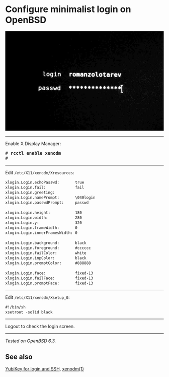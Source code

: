# Configure minimalist login on OpenBSD

![login screen](/openbsd/login.jpeg)

---

Enable X Display Manager:

<pre>
# <b>rcctl enable xenodm</b>
#
</pre>

---

Edit `/etc/X11/xenodm/Xresources`:

	xlogin.Login.echoPasswd:       true
	xlogin.Login.fail:             fail
	xlogin.Login.greeting:
	xlogin.Login.namePrompt:       \040login
	xlogin.Login.passwdPrompt:     passwd

	xlogin.Login.height:           180
	xlogin.Login.width:            280
	xlogin.Login.y:                320
	xlogin.Login.frameWidth:       0
	xlogin.Login.innerFramesWidth: 0

	xlogin.Login.background:       black
	xlogin.Login.foreground:       #cccccc
	xlogin.Login.failColor:        white
	xlogin.Login.inpColor:         black
	xlogin.Login.promptColor:      #888888

	xlogin.Login.face:             fixed-13
	xlogin.Login.failFace:         fixed-13
	xlogin.Login.promptFace:       fixed-13

---

Edit `/etc/X11/xenodm/Xsetup_0`:

	#!/bin/sh
	xsetroot -solid black

---

Logout to check the login screen.

---

_Tested on OpenBSD 6.3._

## See also

[YubiKey for login and SSH](/openbsd/yubikey.html),
[xenodm(1)](http://man.openbsd.org/xenodm.1)
